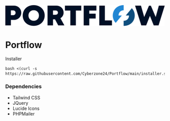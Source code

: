![Logo of the project](https://raw.githubusercontent.com/Cyberzone24/Portflow/main/includes/img/portflow.png)
# Portflow

Installer
```shell
bash <(curl -s https://raw.githubusercontent.com/Cyberzone24/Portflow/main/installer.sh)
```
### Dependencies
- Tailwind CSS
- JQuery
- Lucide Icons
- PHPMailer
